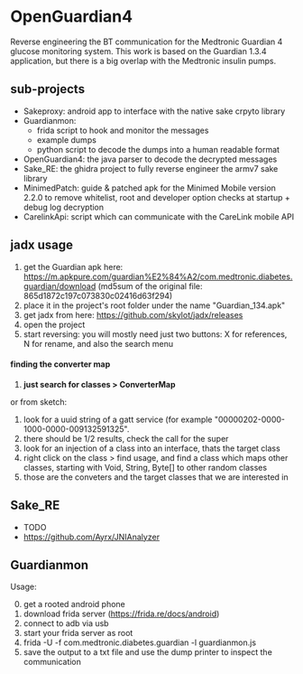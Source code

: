 # OpenGuardian4

Reverse engineering the BT communication for the Medtronic Guardian 4 glucose monitoring system. This work is based on the Guardian 1.3.4 application, but there is a big overlap with the Medtronic insulin pumps. 

## sub-projects
- Sakeproxy: android app to interface with the native sake crpyto library
- Guardianmon: 
	- frida script to hook and monitor the messages
	- example dumps 
	- python script to decode the dumps into a human readable format
- OpenGuardian4: the java parser to decode the decrypted messages
- Sake_RE: the ghidra project to fully reverse engineer the armv7 sake library
- MinimedPatch: guide & patched apk for the Minimed Mobile version 2.2.0 to remove whitelist, root and developer option checks at startup + debug log decryption
- CarelinkApi: script which can communicate with the CareLink mobile API

## jadx usage
1. get the Guardian apk here: https://m.apkpure.com/guardian%E2%84%A2/com.medtronic.diabetes.guardian/download
	(md5sum of the original file: 865d1872c197c073830c02416d63f294)
2. place it in the project's root folder under the name "Guardian_134.apk"
3. get jadx from here: https://github.com/skylot/jadx/releases
4. open the project
5. start reversing: you will mostly need just two buttons: X for references, N for rename, and also the search menu

#### finding the converter map

1.  **just search for classes > ConverterMap** 

or from sketch:


1. look for a uuid string of a gatt service (for example "00000202-0000-1000-0000-009132591325".
2. there should be 1/2 results, check the call for the super
3. look for an injection of a class into an interface, thats the target class
4. right click on the class > find usage, and find a class which maps other classes, starting with Void, String, Byte[] to other random classes
5. those are the conveters and the target classes that we are interested in


## Sake_RE
- TODO
- https://github.com/Ayrx/JNIAnalyzer

## Guardianmon

Usage: 

0. get a rooted android phone
1. download frida server (https://frida.re/docs/android)
3. connect to adb via usb 
4. start your frida server as root
5. frida -U -f com.medtronic.diabetes.guardian -l guardianmon.js
6. save the output to a txt file and use the dump printer to inspect the communication